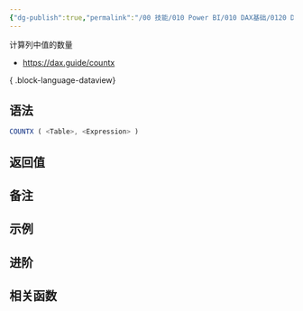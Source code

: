 ```yaml
---
{"dg-publish":true,"permalink":"/00 技能/010 Power BI/010 DAX基础/0120 DAX 函数/COUNTX/","tags":["迭代","聚合","dax函数"]}
---
```


计算列中值的数量
- https://dax.guide/countx

{ .block-language-dataview}
## 语法
```js
COUNTX ( <Table>, <Expression> )
```

## 返回值


## 备注



## 示例



## 进阶


## 相关函数